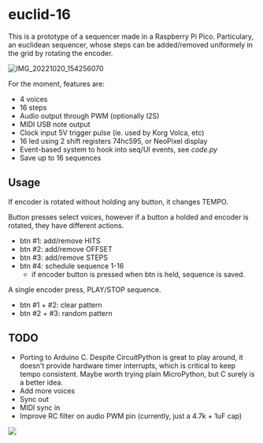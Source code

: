 # euclid-16

This is a prototype of a sequencer made in a Raspberry Pi Pico. Particulary, an euclidean sequencer, whose steps can be added/removed uniformely in the grid by rotating the encoder.

![IMG_20221020_154256070](https://user-images.githubusercontent.com/10843208/197031804-b4de262d-72a9-4bc5-854a-e78b9255dff9.jpg)


For the moment, features are:
- 4 voices
- 16 steps
- Audio output through PWM (optionally I2S)
- MIDI USB note output
- Clock input 5V trigger pulse (ie. used by Korg Volca, etc)
- 16 led using 2 shift registers 74hc595, or NeoPixel display
- Event-based system to hook into seq/UI events, see _code.py_
- Save up to 16 sequences

## Usage
If encoder is rotated without holding any button, it changes TEMPO.

Button presses select voices, however if a button a holded and encoder is rotated, they have different actions.
- btn #1: add/remove HITS
- btn #2: add/remove OFFSET
- btn #3: add/remove STEPS
- btn #4: schedule sequence 1-16
  - if encoder button is pressed when btn is held, sequence is saved.

A single encoder press, PLAY/STOP sequence.
- btn #1 + #2: clear pattern
- btn #2 + #3: random pattern

## TODO
- Porting to Arduino C. Despite CircuitPython is great to play around, it doesn't provide hardware timer interrupts, which is critical to keep tempo consistent. Maybe worth trying plain MicroPython, but C surely is a better idea.
- Add more voices
- Sync out
- MIDI sync in
- Improve RC filter on audio PWM pin (currently, just a 4.7k + 1uF cap)

![](https://www.ontrak.net/Pwm1.gif)

